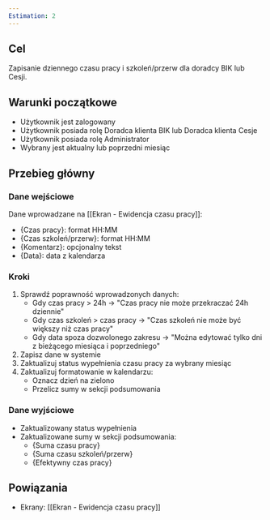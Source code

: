 ```yaml
---
Estimation: 2
---
```

## Cel

Zapisanie dziennego czasu pracy i szkoleń/przerw dla doradcy BIK lub Cesji.

## Warunki początkowe

- Użytkownik jest zalogowany
- Użytkownik posiada rolę Doradca klienta BIK lub Doradca klienta Cesje
- Użytkownik posiada rolę Administrator
- Wybrany jest aktualny lub poprzedni miesiąc

## Przebieg główny

### Dane wejściowe

Dane wprowadzane na [[Ekran - Ewidencja czasu pracy]]:

- {Czas pracy}: format HH:MM
- {Czas szkoleń/przerw}: format HH:MM
- {Komentarz}: opcjonalny tekst
- {Data}: data z kalendarza

### Kroki

1. Sprawdź poprawność wprowadzonych danych:
   - Gdy czas pracy > 24h → "Czas pracy nie może przekraczać 24h dziennie"
   - Gdy czas szkoleń > czas pracy → "Czas szkoleń nie może być większy niż czas pracy"
   - Gdy data spoza dozwolonego zakresu → "Można edytować tylko dni z bieżącego miesiąca i poprzedniego"
2. Zapisz dane w systemie
3. Zaktualizuj status wypełnienia czasu pracy za wybrany miesiąc
4. Zaktualizuj formatowanie w kalendarzu:
   - Oznacz dzień na zielono
   - Przelicz sumy w sekcji podsumowania

### Dane wyjściowe

- Zaktualizowany status wypełnienia
- Zaktualizowane sumy w sekcji podsumowania:
  - {Suma czasu pracy}
  - {Suma czasu szkoleń/przerw}
  - {Efektywny czas pracy}

## Powiązania

- Ekrany: [[Ekran - Ewidencja czasu pracy]]
